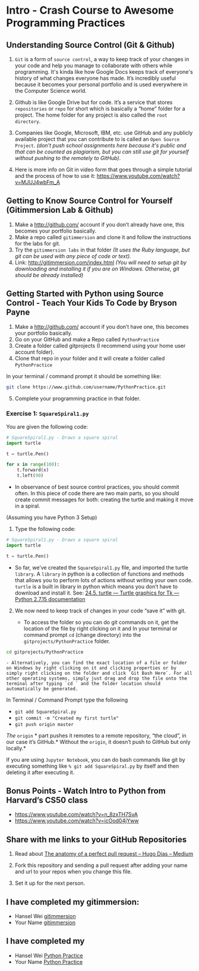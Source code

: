# Intro - Crash Course to Awesome Programming Practices
## Understanding Source Control (Git & Github)
1. `Git` is a form of `source control`, a way to keep track of your changes in your code and help you manage to collaborate with others while programming. It's kinda like how Google Docs keeps track of everyone's history of what changes everyone has made. It’s incredibly useful because it becomes your personal portfolio and is used everywhere in the Computer Science world.

2. Github is like Google Drive but for code. It’s a service that stores `repositories`  or `repo` for short which is basically a “home” folder for a project.  The home folder for any project is also called the `root directory`. 

3. Companies like Google, Microsoft, IBM, etc. use GitHub and any publicly available project that you can contribute to is called an `Open Source Project`. *(don't push school assignments here because it's public and that can be counted as plagiarism, but you can still use git for yourself without pushing to the remotely to GitHub)*. 

4. Here is more info on Git in video form that goes through a simple tutorial and the process of how to use it:
https://www.youtube.com/watch?v=MJUJ4wbFm_A

## Getting to Know Source Control for Yourself (Gitimmersion Lab & Github)
1. Make a http://github.com/ account if you don’t already have one, this becomes your portfolio basically. 
2. Make a repo called `gitimmersion` and clone it and follow the instructions for the labs for git.
3. Try the `gitimmersion labs`  in that folder *(It uses the Ruby language, but git can be used with any piece of code or text).*
4. Link: http://gitimmersion.com/index.html *(You will need to setup git by downloading and installing it if you are on Windows. Otherwise, git should be already installed)*

## Getting Started with Python using Source Control - Teach Your Kids To Code by Bryson Payne
1. Make a http://github.com/ account if you don’t have one, this becomes your portfolio basically. 
2. Go on your GitHub and make a Repo called `PythonPractice`
3. Create a folder called gitprojects (I recommend using your home user account folder).
4. Clone that repo in your folder and it will create a folder called `PythonPractice`

In your terminal / command prompt it should be something like:
```bash
git clone https://www.github.com/username/PythonPractice.git
```
5. Complete your programming practice in that folder. 

### Exercise 1:  `SquareSpiral1.py`  

You are given the following code:

```python
# SquareSpiral1.py - Draws a square spiral
import turtle

t = turtle.Pen() 

for x in range(100):
	t.forward(x)
	t.left(90)
```

- In observance of best source control practices, you should commit often. In this piece of code there are two main parts, so you should create commit messages for both: creating the turtle and making it move in a spiral. 

(Assuming you have Python 3 Setup) 
1. Type the following code:
```python
# SquareSpiral1.py - Draws a square spiral
import turtle

t = turtle.Pen() 
```

- So far, we’ve created the `SquareSpiral1.py` file,  and imported the turtle `library`.  A `library`  in python is a collection of functions and methods that allows you to perform lots of actions without writing your own code.  `turtle` is a built in library in python which means you don’t have to download and install it. See: [24.5. turtle — Turtle graphics for Tk — Python 2.7.15 documentation](https://docs.python.org/2/library/turtle.html)

2. We now need to keep track of changes in your code “save it” with git.

	- To access the folder so you can do git commands on it, get the location of the file by right clicking on it and In your terminal or command prompt `cd` (change directory) into the `gitprojects/PythonPractice` folder. 
	
```bash 
cd gitprojects/PythonPractice 
```

	- Alternatively, you can find the exact location of a file or folder on Windows by right clicking on it and clicking properties or by simply right clicking on the folder and click `Git Bash Here`. For all other operating systems, simply just drag and drop the file onto the terminal after typing `cd ` and the folder location should automatically be generated.

In Terminal / Command Prompt type the following
- `git add SquareSpiral.py`
- `git commit -m "Created my first turtle"`
- `git push origin master` 

*The* `origin` * part pushes it remotes to a remote repository, “the cloud”, in our case it’s GitHub.* Without the `origin`, it doesn’t push to GitHub but only locally.* 

If you are using `Jupyter Notebook`, you can do bash commands like git by executing something like `% git add SquareSpiral.py` by itself and then deleting it after executing it.

## Bonus Points - Watch Intro to Python from Harvard’s CS50 class
- https://www.youtube.com/watch?v=n_8zxTH7SvA
- https://www.youtube.com/watch?v=icOod04jYww

## Share with me links to your GitHub Repositories 

1. Read about [The anatomy of a perfect pull request – Hugo Dias – Medium](https://medium.com/@hugooodias/the-anatomy-of-a-perfect-pull-request-567382bb6067)

2. Fork this repository and sending a pull request after adding your name and url to your repos when you change this file.

3. Set it up for the next person.

## I have completed my gitimmersion:
- Hansel Wei [gitimmersion](https://github.com/darkmastermindz/gitimmersion)
- Your Name [gitimmersion](https://github.com/{yourusername}/gitimmersion)

## I have completed my 
- Hansel Wei [Python Practice](https://github.com/darkmastermindz/PythonPractice)
- Your Name [Python Practice](https://github.com/{yourusername}/PythonPractice)
